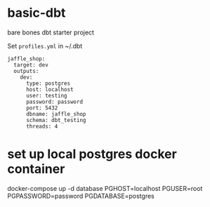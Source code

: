 # basic-dbt
bare bones dbt starter project


Set `profiles.yml` in ~/.dbt
```
jaffle_shop:
  target: dev
  outputs:
    dev:
      type: postgres
      host: localhost
      user: testing
      password: password
      port: 5432
      dbname: jaffle_shop
      schema: dbt_testing
      threads: 4
```      

# set up local postgres docker container 
docker-compose up -d database
PGHOST=localhost PGUSER=root PGPASSWORD=password PGDATABASE=postgres 